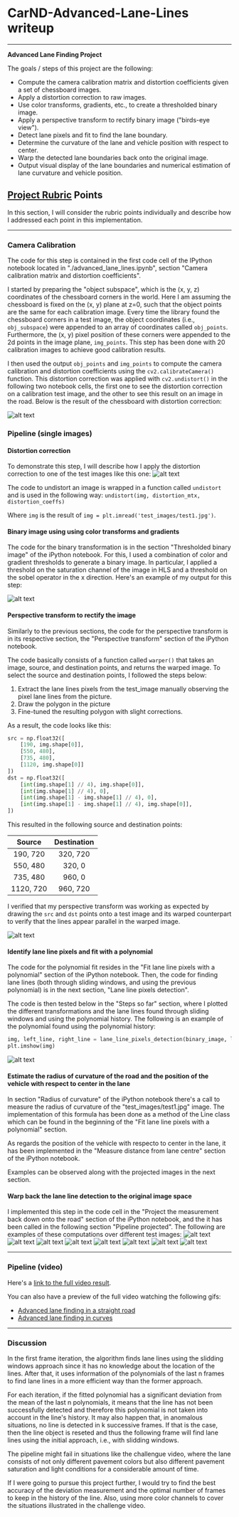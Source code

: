 # CarND-Advanced-Lane-Lines writeup

---

**Advanced Lane Finding Project**

The goals / steps of this project are the following:

* Compute the camera calibration matrix and distortion coefficients given a set of chessboard images.
* Apply a distortion correction to raw images.
* Use color transforms, gradients, etc., to create a thresholded binary image.
* Apply a perspective transform to rectify binary image ("birds-eye view").
* Detect lane pixels and fit to find the lane boundary.
* Determine the curvature of the lane and vehicle position with respect to center.
* Warp the detected lane boundaries back onto the original image.
* Output visual display of the lane boundaries and numerical estimation of lane curvature and vehicle position.

[//]: # (Image References)

[calibration_image_1]: ./output_images/undistorted_chessboard.jpg
[calibration_image_2]: ./output_images/undistorted_road_image.jpg
[thresholded_image]: ./output_images/thresholded_image.jpg
[warped_image]: ./output_images/warped_image.jpg
[polyfit]: ./output_images/polyfit.jpg
[projected_radius_and_position_test1]: ./output_images/straight_lines1.jpg
[projected_radius_and_position_test2]: ./output_images/straight_lines2.jpg
[projected_radius_and_position_test3]: ./output_images/test1.jpg
[projected_radius_and_position_test4]: ./output_images/test2.jpg
[projected_radius_and_position_test5]: ./output_images/test3.jpg
[projected_radius_and_position_test6]: ./output_images/test4.jpg
[projected_radius_and_position_test7]: ./output_images/test5.jpg
[projected_radius_and_position_test8]: ./output_images/test6.jpg
[video1]: ./test_videos/project_video.mp4 "Video"
[project_video_straight]: ./test_videos/project_video_straight.gif
[project_video_curve]: ./test_videos/project_video_curve.gif

## [Project Rubric](https://review.udacity.com/#!/rubrics/571/view) Points

In this section, I will consider the rubric points individually and describe how I addressed each point in this implementation.  

---

### Camera Calibration

The code for this step is contained in the first code cell of the IPython notebook located in "./advanced_lane_lines.ipynb", section "Camera calibration matrix and distortion coefficients".  

I started by preparing the "object subspace", which is the (x, y, z) coordinates of the chessboard corners in the world. Here I am assuming the chessboard is fixed on the (x, y) plane at z=0, such that the object points are the same for each calibration image. Every time the library found the chessboard corners in a test image, the object coordinates (i.e., `obj_subspace`) were appended to an array of coordinates called `obj_points`. Furthermore, the (x, y) pixel position of these corners were appended to the 2d points in the image plane, `img_points`. This step has been done with 20 calibration images to achieve good calibration results.

I then used the output `obj_points` and `img_points` to compute the camera calibration and distortion coefficients using the `cv2.calibrateCamera()` function.  This distortion correction was applied with `cv2.undistort()` in the following two notebook cells, the first one to see the distortion correction on a calibration test image, and the other to see this result on an image in the road. Below is the result of the chessboard with distortion correction: 

![alt text][calibration_image_1]

### Pipeline (single images)

#### Distortion correction

To demonstrate this step, I will describe how I apply the distortion correction to one of the test images like this one:
![alt text][calibration_image_2]

The code to undistort an image is wrapped in a function called `undistort` and is used in the following way: 
`undistort(img, distortion_mtx, distortion_coeffs)`

Where `img` is the result of `img = plt.imread('test_images/test1.jpg')`.

#### Binary image using using color transforms and gradients

The code for the binary transformation is in the section "Thresholded binary image" of the iPython notebook. For this, I used a combination of color and gradient thresholds to generate a binary image. In particular, I applied a threshold on the saturation channel of the image in HLS and a threshold on the sobel operator in the x direction.  Here's an example of my output for this step:

![alt text][thresholded_image]

#### Perspective transform to rectify the image

Similarly to the previous sections, the code for the perspective transform is in its respective section, the "Perspective transform" section of the iPython notebook. 

The code basically consists of a function called `warper()` that takes an image, source, and destination points, and returns the warped image. To select the source and destination points, I followed the steps below:
1) Extract the lane lines pixels from the test_image manually observing the pixel lane lines from the picture.
2) Draw the polygon in the picture
2) Fine-tuned the resulting polygon with slight corrections. 

As a result, the code looks like this:

```python
src = np.float32([
    [190, img.shape[0]],
    [550, 480],
    [735, 480],
    [1120, img.shape[0]]
])
dst = np.float32([
    [int(img.shape[1] // 4), img.shape[0]],
    [int(img.shape[1] // 4), 0],
    [int(img.shape[1] - img.shape[1] // 4), 0],
    [int(img.shape[1] - img.shape[1] // 4), img.shape[0]],
])
```

This resulted in the following source and destination points:

| Source        | Destination   | 
|:-------------:|:-------------:| 
| 190, 720      | 320, 720      | 
| 550, 480      | 320, 0        |
| 735, 480      | 960, 0        |
| 1120, 720     | 960, 720      |

I verified that my perspective transform was working as expected by drawing the `src` and `dst` points onto a test image and its warped counterpart to verify that the lines appear parallel in the warped image.

![alt text][warped_image]

#### Identify lane line pixels and fit with a polynomial

The code for the polynomial fit resides in the "Fit lane line pixels with a polynomial" section of the iPython notebook. Then, the code for finding lane lines (both through sliding windows, and using the previous polynomial) is in the next section, "Lane line pixels detection".

The code is then tested below in the "Steps so far" section, where I plotted the different transformations and the lane lines found through sliding windows and using the polynomial history. The following is an example of the polynomial found using the polynomial history:

```python
img, left_line, right_line = lane_line_pixels_detection(binary_image, left_line, right_line, display_poly=True)
plt.imshow(img)
```

![alt text][polyfit]

#### Estimate the radius of curvature of the road and the position of the vehicle with respect to center in the lane

In section "Radius of curvature" of the iPython notebook there's a call to measure the radius of curvature of the "test_images/test1.jpg" image. The implementation of this formula has been done as a method of the Line class which can be found in the beginning of the "Fit lane line pixels with a polynomial" section.

As regards the position of the vehicle with respecto to center in the lane, it has been implemented in the "Measure distance from lane centre" section of the iPython notebook.

Examples can be observed along with the projected images in the next section.

#### Warp back the lane line detection to the original image space

I implemented this step in the code cell in the "Project the measurement back down onto the road" section of the iPython notebook, and the it has been called in the following section "Pipeline projected". The following are examples of these computations over different test images:
![alt text][projected_radius_and_position_test1]
![alt text][projected_radius_and_position_test2]
![alt text][projected_radius_and_position_test3]
![alt text][projected_radius_and_position_test4]
![alt text][projected_radius_and_position_test5]
![alt text][projected_radius_and_position_test6]
![alt text][projected_radius_and_position_test7]
![alt text][projected_radius_and_position_test8]

---

### Pipeline (video)

Here's a [link to the full video result][video1]. 

You can also have a preview of the full video watching the following gifs:
- [Advanced lane finding in a straight road][project_video_straight]
- [Advanced lane finding in curves][project_video_curve]
---

### Discussion

In the first frame iteration, the algorithm finds lane lines using the slidding windows approach since it has no knowledge about the location of the lines. After that, it uses information of the polynomials of the last n frames to find lane lines in a more efficient way than the former approach. 

For each iteration, if the fitted polynomial has a significant deviation from the mean of the last n polynomials, it means that the line has not been successfully detected and therefore this polynomial is not taken into account in the line's history. It may also happen that, in anomalous situations, no line is detected in k successive frames. If that is the case, then the line object is reseted and thus the following frame will find lane lines using the initial approach, i.e., with slidding windows.

The pipeline might fail in situations like the challengue video, where the lane consists of not only different pavement colors but also different pavement saturation and light conditions for a considerable amount of time. 

If I were going to pursue this project further, I would try to find the best accuracy of the deviation measurement and the optimal number of frames to keep in the history of the line. Also, using more color channels to cover the situations illustrated in the challenge video.